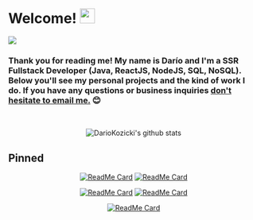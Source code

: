 # Welcome! <img src="https://i.imgur.com/aP4YUh9.gif" width="30px">

<a href="https://thekozicki.tk">
  <img src="https://i.imgur.com/lxJHOry.png">
</a>
<br/>

### Thank you for reading me! My name is Darío and I'm a SSR Fullstack Developer (Java, ReactJS, NodeJS, SQL, NoSQL). Below you'll see my personal projects and the kind of work I do. If you have any questions or business inquiries [don't hesitate to email me.](mailto:dariokozicki@gmail.com) :blush:

<br/>

<center>

  ![DarioKozicki's github stats](https://github-readme-stats.vercel.app/api?username=dariokozicki&count_private=true&show_icons=true&theme=dracula)
</center>

## Pinned

<center>

[![ReadMe Card](https://github-readme-stats.vercel.app/api/pin/?username=dariokozicki&repo=portfolio&show_owner=true&theme=dracula)](https://github.com/dariokozicki/portfolio) [![ReadMe Card](https://github-readme-stats.vercel.app/api/pin/?username=dariokozicki&repo=client-free2play&show_owner=true&theme=dracula)](https://github.com/dariokozicki/client-free2play)
</center>

<center>

[![ReadMe Card](https://github-readme-stats.vercel.app/api/pin/?username=dariokozicki&repo=server-free2play&show_owner=true&theme=dracula)](https://github.com/dariokozicki/server-free2play) [![ReadMe Card](https://github-readme-stats.vercel.app/api/pin/?username=dariokozicki&repo=gaf-metalurgica&show_owner=true&theme=dracula)](https://github.com/dariokozicki/gaf-metalurgica)
</center>

<center>

[![ReadMe Card](https://github-readme-stats.vercel.app/api/pin/?username=dariokozicki&repo=restobar&show_owner=true&theme=dracula)](https://github.com/dariokozicki/restobar)
</center>
